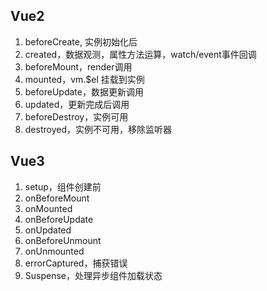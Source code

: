 ## Vue2

1. beforeCreate, 实例初始化后
2. created，数据观测，属性方法运算，watch/event事件回调
3. beforeMount，render调用
4. mounted，vm.$el 挂载到实例
5. beforeUpdate，数据更新调用
6. updated，更新完成后调用
7. beforeDestroy，实例可用
8. destroyed，实例不可用，移除监听器

## Vue3

1. setup，组件创建前
2. onBeforeMount
3. onMounted
4. onBeforeUpdate
5. onUpdated
6. onBeforeUnmount
7. onUnmounted
8. errorCaptured，捕获错误
9. Suspense，处理异步组件加载状态